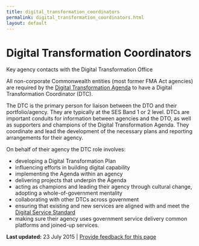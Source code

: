 ```yaml
---
title: digital_transformation_coordinators
permalink: digital_transformation_coordinators.html
layout: default
---
```

Digital Transformation Coordinators
===================================

Key agency contacts with the Digital Transformation Office

All non-corporate Commonwealth entities (most former FMA Act agencies) are required by the [Digital Transformation Agenda](foi_act_and_information_publication_scheme.md) to have a Digital Transformation Coordinator (DTC).

The DTC is the primary person for liaison between the DTO and their portfolio/agency. They are typically at the SES Band 1 or 2 level. DTCs are important conduits for information between agencies and the DTO, as well as supporters and champions of the Digital Transformation Agenda. They coordinate and lead the development of the necessary plans and reporting arrangements for their agency.

On behalf of their agency the DTC role involves:

-   developing a Digital Transformation Plan
-   influencing efforts in building digital capability
-   implementing the Agenda within an agency
-   delivering projects that underpin the Agenda
-   acting as champions and leading their agency through cultural change, adopting a whole-of-government mentality
-   collaborating with other DTCs across government
-   ensuring that existing and new services are aligned with and meet the [Digital Service Standard](../standard/foi_act_and_information_publication_scheme.md)
-   making sure their agency uses government service delivery common platforms and joined-up services.

**Last updated:** 23 July 2015 | [Provide feedback for this page](../feedback%3Furl_from=Digitaltransformationcoordinators.html)

